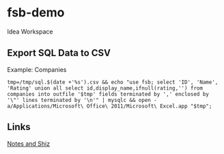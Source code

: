 # fsb-demo
Idea Workspace



## Export SQL Data to CSV
Example: Companies
```
tmp=/tmp/sql.$(date +'%s').csv && echo "use fsb; select 'ID', 'Name', 'Rating' union all select id,display_name,ifnull(rating,'') from companies into outfile '$tmp' fields terminated by ',' enclosed by '\"' lines terminated by '\n'" | mysqlc && open -a/Applications/Microsoft\ Office\ 2011/Microsoft\ Excel.app "$tmp";
```



## Links
[Notes and Shiz](https://drive.google.com/drive/u/0/folders/0B7Vm5k81t538bHRmMjVvc2lNMnc)



